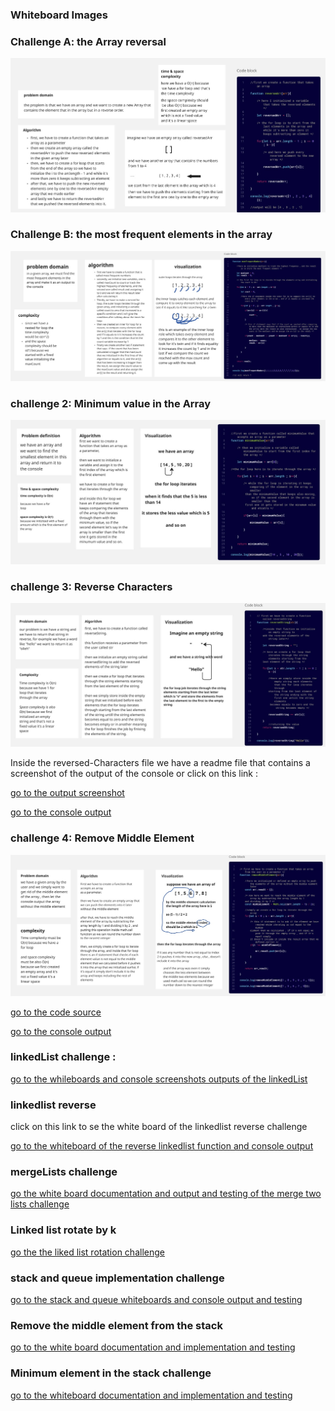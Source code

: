 ### Whiteboard Images

### Challenge A: the Array reversal

![Array revesal whiteboard](reversed_Array.jpg)


### Challenge B: the most frequent elements in the array 

![Most frequent element in the array](mostFrequentNumber-updated.jpg)

### challenge 2: Minimum value in the Array

![Minimum-Value](minimum-element-edited.jpg)

### challenge 3: Reverse Characters

![Reverse-characters](./ReverseStringDocumentation.jpg)

Inside the reversed-Characters file we have a readme file that contains a screenshot of the output of the console or click on this link :

[go to the output screenshot](./Reverse-Characters/Readme.md)

[go to the console output](./Reverse-Characters/Programs.js)

### challenge 4: Remove Middle Element

![Remove middle element](./middleElementRemove.jpg)

[go to the code source](./removeMiddleElement/removeMiddlelement.js)

[go to the console output](./removeMiddleElement/readme.md)


### linkedList challenge :

[go to the whileboards and console screenshots outputs of the linkedList](./Data-Structures/readme.md)


### linkedlist reverse 

click on this link to se the white board of the linkedlist reverse challenge

[go to the whiteboard of the reverse linkedlist function and console output](./Data-Structures/LinkedList/Linked-List-Implementation/Reverse/readme.md)

### mergeLists challenge

[go the white board documentation and output and testing of the merge two lists challenge](./Data-Structures/LinkedList/Linked-List-Implementation/MergeSorted/readme.md)

### Linked list rotate by k

[go the the liked list rotation challenge](./Data-Structures/LinkedList/Linked-List-Implementation/RotateLinkedList/readme.md)

### stack and queue implementation challenge

[go to the stack and queue whiteboards and console output and testing](./Data-Structures/StackAndQueue/readme.md)

### Remove the middle element from the stack

[go to the white board documentation and implementation and testing](./Data-Structures/StackAndQueue/StackAndQueueImplementation/DeleteMiddleElement/readme.md)

### Minimum element in the stack challenge

[go to the whiteboard documentation and implementation and testing](./Data-Structures/StackAndQueue/StackAndQueueImplementation/MinStack/readme.md)
